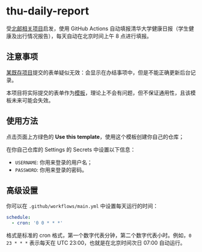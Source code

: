 # thu-daily-report

受[北邮相关项目](https://github.com/imtsuki/bupt-ncov-report-action)启发，使用 GitHub Actions 自动填报清华大学健康日报（学生健康及出行情况报告），每天自动在北京时间上午 8 点进行填报。

## 注意事项

[某既存项目](https://github.com/naihaishy/TsinghuaDailyReport)提交的表单疑似无效：会显示在办结事项中，但是不能正确更新后台记录。

本项目将实际提交的表单作为[模板](tpl.txt)，理论上不会有问题，但不保证通用性，且该模板未来可能会失效。

## 使用方法

点击页面上方绿色的 **Use this template**，使用这个模板创建你自己的仓库；

在你自己仓库的 Settings 的 Secrets 中设置以下信息：

- `USERNAME`: 你用来登录的用户名；
- `PASSWORD`: 你用来登录的密码。

## 高级设置

你可以在 `.github/workflows/main.yml` 中设置每天运行的时间：

```yml
schedule:
  - cron: '0 0 * * *'
```

格式是标准的 cron 格式，第一个数字代表分钟，第二个数字代表小时。例如，`0 23 * * *` 表示每天在 UTC 23:00，也就是在北京时间次日 07:00 自动运行。
